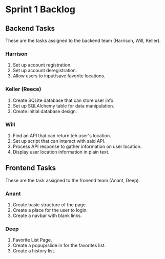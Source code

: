 # Sprint 1 Backlog

## Backend Tasks

These are the tasks assigned to the backend team (Harrison, Will, Keller).

### Harrison
1. Set up account registration.
2. Set up account deregistration.
3. Allow users to input/save favorite locations.


### Keller (Reece)
1. Create SQLite database that can store user info.
2. Set up SQLAlchemy table for data manipulation.
3. Create initial database design.

### Will
1. Find an API that can return teh user's location.
2. Set up script that can interact with said API.
3. Process API response to gather information on user location.
4. Display user location information in plain text.

## Frontend Tasks

These are the task assigned to the fronend team (Anant, Deep).

### Anant

1. Create basic structure of the page.
2. Create a place for the user to login.
3. Create a navbar with blank links.

### Deep

1. Favorite List Page.
2. Create a popup/slide in for the favorites list.
3. Create a history list.
